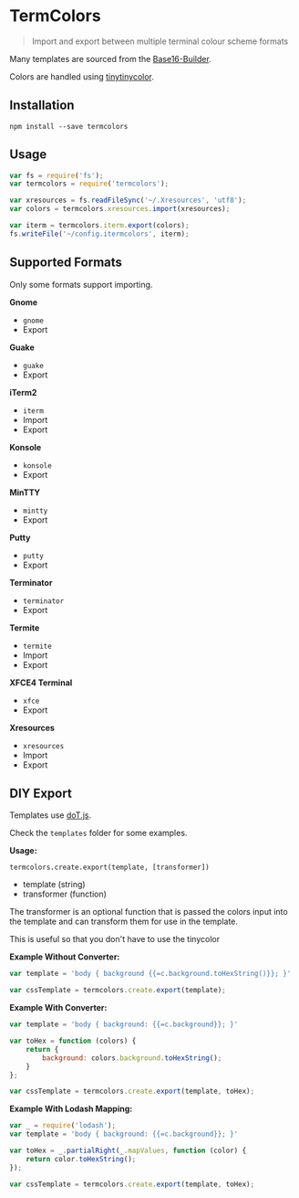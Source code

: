 # TermColors

> Import and export between multiple terminal colour scheme formats

Many templates are sourced from the
[Base16-Builder](https://github.com/chriskempson/base16-builder).

Colors are handled using
[tinytinycolor](https://www.npmjs.org/package/tinytinycolor).

## Installation

```
npm install --save termcolors
```

## Usage

```javascript
var fs = require('fs');
var termcolors = require('termcolors');

var xresources = fs.readFileSync('~/.Xresources', 'utf8');
var colors = termcolors.xresources.import(xresources);

var iterm = termcolors.iterm.export(colors);
fs.writeFile('~/config.itermcolors', iterm);
```

## Supported Formats

Only some formats support importing.

**Gnome**

- `gnome`
- Export

**Guake**

- `guake`
- Export

**iTerm2**

- `iterm`
- Import
- Export

**Konsole**

- `konsole`
- Export

**MinTTY**

- `mintty`
- Export

**Putty**

- `putty`
- Export

**Terminator**

- `terminator`
- Export

**Termite**

- `termite`
- Import
- Export

**XFCE4 Terminal**

- `xfce`
- Export

**Xresources**

- `xresources`
- Import
- Export

## DIY Export

Templates use [doT.js](http://olado.github.io/doT/index.html).

Check the `templates` folder for some examples.

**Usage:**

`termcolors.create.export(template, [transformer])`

- template (string)
- transformer (function)

The transformer is an optional function that is passed the colors input into
the template and can transform them for use in the template.

This is useful so that you don't have to use the tinycolor 

**Example Without Converter:**

```javascript
var template = 'body { background {{=c.background.toHexString()}}; }'

var cssTemplate = termcolors.create.export(template);
```

**Example With Converter:**

```javascript
var template = 'body { background: {{=c.background}}; }'

var toHex = function (colors) {
    return {
        background: colors.background.toHexString();
    }
};

var cssTemplate = termcolors.create.export(template, toHex);
```


**Example With Lodash Mapping:**

```javascript
var _ = require('lodash');
var template = 'body { background: {{=c.background}}; }'

var toHex = _.partialRight(_.mapValues, function (color) {
    return color.toHexString();
});

var cssTemplate = termcolors.create.export(template, toHex);
```

